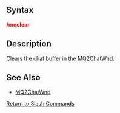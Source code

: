 ## Syntax

**<span style="color:red">/mqclear</span>**

## Description

Clears the chat buffer in the MQ2ChatWnd.

## See Also

-   [MQ2ChatWnd](../plugins/mq2chatwnd.md)

[Return to Slash Commands](slash-commands.md)


